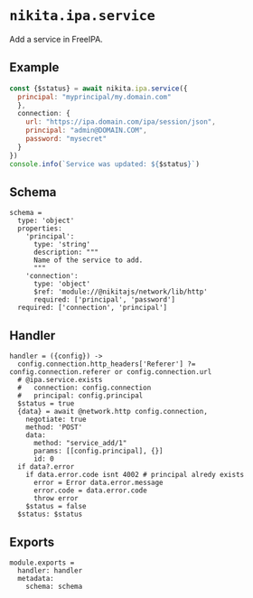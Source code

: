 
# `nikita.ipa.service`

Add a service in FreeIPA.

## Example

```js
const {$status} = await nikita.ipa.service({
  principal: "myprincipal/my.domain.com"
  },
  connection: {
    url: "https://ipa.domain.com/ipa/session/json",
    principal: "admin@DOMAIN.COM",
    password: "mysecret"
  }
})
console.info(`Service was updated: ${$status}`)
```

## Schema

    schema =
      type: 'object'
      properties:
        'principal':
          type: 'string'
          description: """
          Name of the service to add.
          """
        'connection':
          type: 'object'
          $ref: 'module://@nikitajs/network/lib/http'
          required: ['principal', 'password']
      required: ['connection', 'principal']

## Handler

    handler = ({config}) ->
      config.connection.http_headers['Referer'] ?= config.connection.referer or config.connection.url
      # @ipa.service.exists
      #   connection: config.connection
      #   principal: config.principal
      $status = true
      {data} = await @network.http config.connection,
        negotiate: true
        method: 'POST'
        data:
          method: "service_add/1"
          params: [[config.principal], {}]
          id: 0
      if data?.error
        if data.error.code isnt 4002 # principal alredy exists
          error = Error data.error.message
          error.code = data.error.code
          throw error
        $status = false
      $status: $status

## Exports

    module.exports =
      handler: handler
      metadata:
        schema: schema
